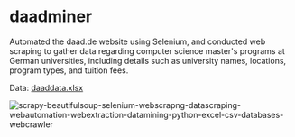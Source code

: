 # daadminer
Automated the daad.de website using Selenium, and conducted web scraping to gather data regarding computer science master's programs at German universities, including details such as university names, locations, program types, and tuition fees.

Data: [daaddata.xlsx](https://github.com/haseebcheema/daadminer/files/12565251/daaddata.xlsx)

![scrapy-beautifulsoup-selenium-webscrapng-datascraping-webautomation-webextraction-datamining-python-excel-csv-databases-webcrawler](https://github.com/haseebcheema/bookscraper/assets/88078231/b7b1072e-6c4c-49c6-8c54-0e40a35f7d8f)
